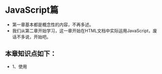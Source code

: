 # JavaScript篇
* 第一章基本都是概念性的内容，不再多述。
* 我们从第二章开始学习，这一章开始在HTML文档中实际运用JavaScript，废话不多说，开始吧。

## 本章知识点如下：
* 1、使用<script>元素
* 2、嵌入脚本与外部脚本 
* 3、文档模式对 JavaScript的影响
* 4、考虑禁用 JavaScript的场景 

以前刚接触HTML的时候，学的是HTML4.0.1和VBScript，现在已经过时。像<center>、<font>、<script language = >等常用标签和语法已经被弃用，随后HTML5&&CSS3为我们提供了更为丰富多彩的视觉盛宴和实用功能。
1、JavaScript脚本可以直接写到HTML文档中，也可以以单独js文件的形式，使用类似<script type="text/javascript" src="path\*.js">的方法对其进行调用。（小知识点：按照惯例，外部 JavaScript文件带有.js扩展名。但这个扩展名不是必需的，因为 浏览器不会检查包含 JavaScript 的文件的扩展名。这样一来，使用 JSP、PHP 或其他 服务器端语言动态生成 JavaScript 代码也就成为了可能。但是，服务器通常还是需要 看扩展名决定为响应应用哪种 MIME 类型。如果不使用.js 扩展名，请确保服务器能 返回正确的 MIME类型）
2、如果我们在script标签中加入了src属性，代表着我们是调用的外部js文件。此时script标签中的JavaScript代码段会被浏览器忽略。
3、我们HTML文档中含有多个JavaScript段时，浏览器会自上而下进行解析，在第一个执行完毕后才会执行第二段代码。
4、传统来讲，JavaScript脚本都要放在<head>标签中，可是这样浏览器会优先下载JavaScript，之后显示页面内容。如果网络不太好，或者服务器或者浏览器有些问题，将会大大降低用户的浏览体验，所以我们最好把JavaScript代码段放到body标签即将结束的时候再加载，这样就会减少因为执行JavaScript而加载慢的页面。
5、在script标签中添加defer延迟标记，在HTML加载完毕后才会执行script代码段。
6、在script标签中添加async异步，只适用于外部脚本，告诉浏览器立即下载文件。添加async的script将会在页面load完毕之前执行。
7、在编写XHTML文档时，要比编写HTML时更加严谨。比如a > b，因为小于号旁边是空格，所以会导致解析错误，这时我们可以使用&lt代替小于号。当然也可以使用CData片段解决类似的问题。
8、<noscript>，很实用的一个标签。如果浏览器不支持script或者没有启用script功能，则会显示提示。